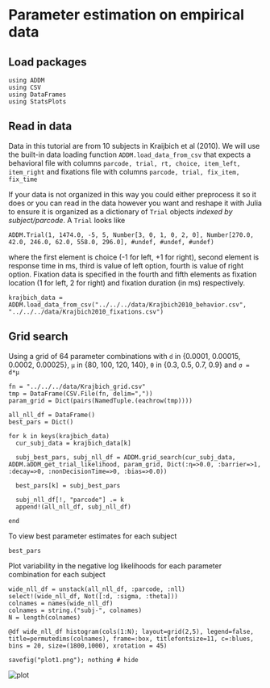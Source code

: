 # Parameter estimation on empirical data

## Load packages

```@repl 1
using ADDM
using CSV
using DataFrames
using StatsPlots
```

## Read in data

Data in this tutorial are from 10 subjects in Kraijbich et al (2010). We will use the built-in data loading function `ADDM.load_data_from_csv` that expects a behavioral file with columns `parcode, trial, rt, choice, item_left, item_right` and fixations file with columns `parcode, trial, fix_item, fix_time`

If your data is not organized in this way you could either preprocess it so it does or you can read in the data however you want and reshape it with Julia to ensure it is organized as a dictionary of `Trial` objects *indexed by subject/parcode*. A `Trial` looks like

```
ADDM.Trial(1, 1474.0, -5, 5, Number[3, 0, 1, 0, 2, 0], Number[270.0, 42.0, 246.0, 62.0, 558.0, 296.0], #undef, #undef, #undef)
```  

where the first element is choice (-1 for left, +1 for right), second element is response time in ms, third is value of left option, fourth is value of right option. Fixation data is specified in the fourth and fifth elements as fixation location (1 for left, 2 for right) and fixation duration (in ms) respectively.  


```@repl 1
krajbich_data = ADDM.load_data_from_csv("../../../data/Krajbich2010_behavior.csv", "../../../data/Krajbich2010_fixations.csv")
```

## Grid search

Using a grid of 64 parameter combinations with `d` in {0.0001, 0.00015, 0.0002, 0.00025}, `μ` in {80, 100, 120, 140}, `θ` in {0.3, 0.5, 0.7, 0.9}  and `σ = d*μ`   

```@repl 1
fn = "../../../data/Krajbich_grid.csv"
tmp = DataFrame(CSV.File(fn, delim=","))
param_grid = Dict(pairs(NamedTuple.(eachrow(tmp))))

all_nll_df = DataFrame()
best_pars = Dict()

for k in keys(krajbich_data)
  cur_subj_data = krajbich_data[k]
  
  subj_best_pars, subj_nll_df = ADDM.grid_search(cur_subj_data, ADDM.aDDM_get_trial_likelihood, param_grid, Dict(:η=>0.0, :barrier=>1, :decay=>0, :nonDecisionTime=>0, :bias=>0.0))

  best_pars[k] = subj_best_pars

  subj_nll_df[!, "parcode"] .= k
  append!(all_nll_df, subj_nll_df)
  
end
```

To view best parameter estimates for each subject

```@repl 1
best_pars
```

Plot variability in the negative log likelihoods for each parameter combination for each subject

```@repl 1
wide_nll_df = unstack(all_nll_df, :parcode, :nll)
select!(wide_nll_df, Not([:d, :sigma, :theta]))
colnames = names(wide_nll_df)
colnames = string.("subj-", colnames)
N = length(colnames)

@df wide_nll_df histogram(cols(1:N); layout=grid(2,5), legend=false, title=permutedims(colnames), frame=:box, titlefontsize=11, c=:blues, bins = 20, size=(1800,1000), xrotation = 45)

savefig("plot1.png"); nothing # hide
```
![plot](plot1.png)